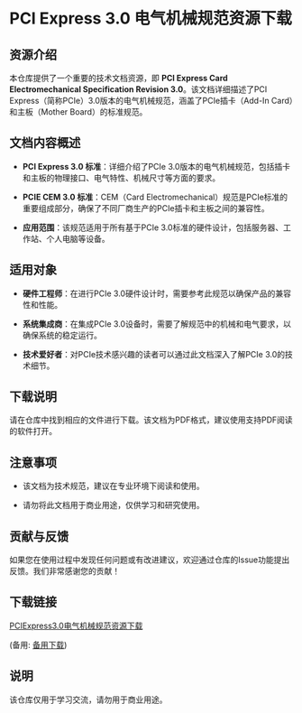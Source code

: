 # PCI Express 3.0 电气机械规范资源下载

## 资源介绍

本仓库提供了一个重要的技术文档资源，即 **PCI Express Card Electromechanical Specification Revision 3.0**。该文档详细描述了PCI Express（简称PCIe）3.0版本的电气机械规范，涵盖了PCIe插卡（Add-In Card）和主板（Mother Board）的标准规范。

## 文档内容概述

- **PCI Express 3.0 标准**：详细介绍了PCIe 3.0版本的电气机械规范，包括插卡和主板的物理接口、电气特性、机械尺寸等方面的要求。
  
- **PCIE CEM 3.0 标准**：CEM（Card Electromechanical）规范是PCIe标准的重要组成部分，确保了不同厂商生产的PCIe插卡和主板之间的兼容性。

- **应用范围**：该规范适用于所有基于PCIe 3.0标准的硬件设计，包括服务器、工作站、个人电脑等设备。

## 适用对象

- **硬件工程师**：在进行PCIe 3.0硬件设计时，需要参考此规范以确保产品的兼容性和性能。
  
- **系统集成商**：在集成PCIe 3.0设备时，需要了解规范中的机械和电气要求，以确保系统的稳定运行。

- **技术爱好者**：对PCIe技术感兴趣的读者可以通过此文档深入了解PCIe 3.0的技术细节。

## 下载说明

请在仓库中找到相应的文件进行下载。该文档为PDF格式，建议使用支持PDF阅读的软件打开。

## 注意事项

- 该文档为技术规范，建议在专业环境下阅读和使用。
  
- 请勿将此文档用于商业用途，仅供学习和研究使用。

## 贡献与反馈

如果您在使用过程中发现任何问题或有改进建议，欢迎通过仓库的Issue功能提出反馈。我们非常感谢您的贡献！

## 下载链接
[PCIExpress3.0电气机械规范资源下载](https://pan.quark.cn/s/bf927776043c) 

(备用: [备用下载](https://pan.baidu.com/s/1Gu31IMgyZwKjI9h1TYviVA?pwd=5aog))

## 说明

该仓库仅用于学习交流，请勿用于商业用途。

